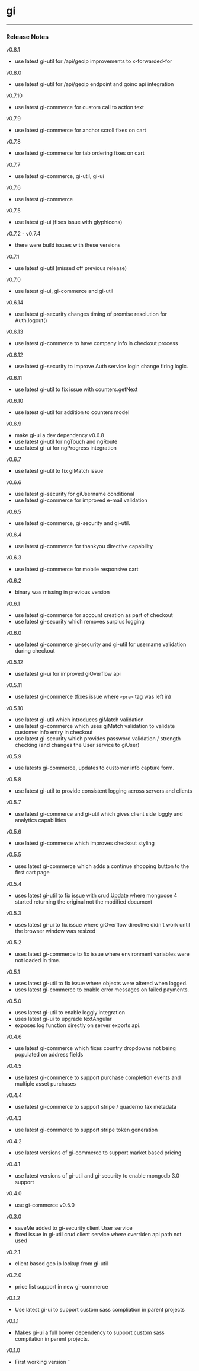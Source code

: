 # gi
---

### Release Notes
v0.8.1
- use latest gi-util for /api/geoip improvements to x-forwarded-for

v0.8.0
- use latest gi-util for /api/geoip endpoint and goinc api integration

v0.7.10
- use latest gi-commerce for custom call to action text

v0.7.9
- use latest gi-commerce for anchor scroll fixes on cart

v0.7.8
- use latest gi-commerce for tab ordering fixes on cart

v0.7.7
- use latest gi-commerce, gi-util, gi-ui

v0.7.6
- use latest gi-commerce

v0.7.5
- use latest gi-ui (fixes issue with glyphicons)

v0.7.2 - v0.7.4
- there were build issues with these versions

v0.7.1
- use latest gi-util (missed off previous release)

v0.7.0
- use latest gi-ui, gi-commerce and gi-util

v0.6.14
- use latest gi-security changes timing of promise resolution for Auth.logout()

v0.6.13
- use latest gi-commerce to have company info in checkout process

v0.6.12
- use latest gi-security to improve Auth service login change firing logic.

v0.6.11
- use latest gi-util to fix issue with counters.getNext

v0.6.10
- use latest gi-util for addition to counters model

v0.6.9
- make gi-ui a dev dependency
v0.6.8
- use latest gi-util for ngTouch and ngRoute
- use latest gi-ui for ngProgress integration

v0.6.7
- use latest gi-util to fix giMatch issue

v0.6.6
- use latest gi-security for giUsername conditional
- use latest gi-commerce for improved e-mail validation

v0.6.5
- use latest gi-commerce, gi-security and gi-util.

v0.6.4
- use latest gi-commerce for thankyou directive capability

v0.6.3
- use latest gi-commerce for mobile responsive cart

v0.6.2
- binary was missing in previous version

v0.6.1
- use latest gi-commerce for account creation as part of checkout
- use latest gi-security which removes surplus logging

v0.6.0
- use latest gi-commerce gi-security and gi-util for username validation during checkout

v0.5.12
- use latest gi-ui for improved giOverflow api

v0.5.11
- use latest gi-commerce (fixes issue where ``<pre>`` tag was left in)

v0.5.10
- use latest gi-util which introduces giMatch validation
- use latest gi-commerce which uses giMatch validation to validate customer info entry in checkout
- use latest gi-security which provides password validation / strength checking (and changes the User service to giUser)

v0.5.9
- use latests gi-commerce, updates to customer info capture form.

v0.5.8
- use latest gi-util to provide consistent logging across servers and clients

v0.5.7
- use latest gi-commerce and gi-util which gives client side loggly
and analytics capabilities

v0.5.6
- use latest gi-commerce which improves checkout styling

v0.5.5
- uses latest gi-commerce which adds a continue shopping button to the first cart page

v0.5.4
- uses latest gi-util to fix issue with crud.Update where mongoose 4 started returning the original not the modified document

v0.5.3
- uses latest gi-ui to fix issue where giOverflow directive didn't work until the browser window was resized

v0.5.2
- uses latest gi-commerce to fix issue where environment variables were not loaded in time.

v0.5.1
- uses latest gi-util to fix issue where objects were altered when logged.
- uses latest gi-commerce to enable error messages on failed payments.

v0.5.0
- uses latest gi-util to enable loggly integration
- uses latest gi-ui to upgrade textAngular
- exposes log function directly on server exports api.

v0.4.6
- use latest gi-commerce which fixes country dropdowns not being populated on address fields

v0.4.5
- use latest gi-commerce to support purchase completion events and multiple asset purchases

v0.4.4
- use latest gi-commerce to support stripe / quaderno tax metadata

v0.4.3
- use latest gi-commerce to support stripe token generation

v0.4.2
- use latest versions of gi-commerce to support market based pricing

v0.4.1
- use latest versions of gi-util and gi-security to enable mongodb 3.0 support

v0.4.0
- use gi-commerce v0.5.0

v0.3.0
- saveMe added to gi-security client User service
- fixed issue in gi-util crud client service where overriden api path not used

v0.2.1
- client based geo ip lookup from gi-util

v0.2.0
- price list support in new gi-commerce

v0.1.2
- Use latest gi-ui to support custom sass compliation in parent projects

v0.1.1
- Makes gi-ui a full bower dependency to support custom sass compilation in parent projects.

v0.1.0
- First working version
˜
